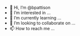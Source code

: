 - 👋 Hi, I’m @bpattison
- 👀 I’m interested in ...
- 🌱 I’m currently learning ...
- 💞️ I’m looking to collaborate on ...
- 📫 How to reach me ...

<!---
bpattison/bpattison is a ✨ special ✨ repository because its `README.md` (this file) appears on your GitHub profile.
You can click the Preview link to take a look at your changes.
--->
